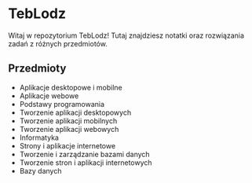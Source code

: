 # TebLodz

Witaj w repozytorium TebLodz! Tutaj znajdziesz notatki oraz rozwiązania zadań z różnych przedmiotów. 

## Przedmioty

- Aplikacje desktopowe i mobilne
- Aplikacje webowe
- Podstawy programowania
- Tworzenie aplikacji desktopowych
- Tworzenie aplikacji mobilnych
- Tworzenie aplikacji webowych
- Informatyka
- Strony i aplikacje internetowe
- Tworzenie i zarządzanie bazami danych
- Tworzenie stron i aplikacji internetowych
- Bazy danych
